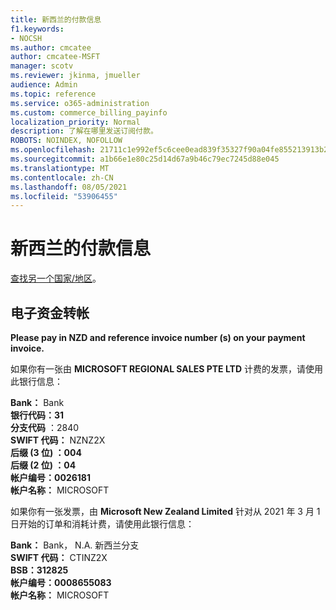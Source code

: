 ```yaml
---
title: 新西兰的付款信息
f1.keywords:
- NOCSH
ms.author: cmcatee
author: cmcatee-MSFT
manager: scotv
ms.reviewer: jkinma, jmueller
audience: Admin
ms.topic: reference
ms.service: o365-administration
ms.custom: commerce_billing_payinfo
localization_priority: Normal
description: 了解在哪里发送订阅付款。
ROBOTS: NOINDEX, NOFOLLOW
ms.openlocfilehash: 21711c1e992ef5c6cee0ead839f35327f90a04fe855213913b29283637cb273c
ms.sourcegitcommit: a1b66e1e80c25d14d67a9b46c79ec7245d88e045
ms.translationtype: MT
ms.contentlocale: zh-CN
ms.lasthandoff: 08/05/2021
ms.locfileid: "53906455"
---
```

# <a name="payment-information-for-new-zealand"></a>新西兰的付款信息

[查找另一个国家/地区](../billing-and-payments/pay-for-your-subscription.md)。

## <a name="electronic-funds-transfer"></a>电子资金转帐

**Please pay in NZD and reference invoice number (s) on your payment invoice.**

如果你有一张由 **MICROSOFT REGIONAL SALES PTE LTD** 计费的发票，请使用此银行信息：

**Bank：** Bank  
**银行代码：31**  
**分支代码** ：2840  
**SWIFT 代码：** NZNZ2X  
**后缀 (3 位) ：004**  
**后缀 (2 位) ：04**  
**帐户编号：0026181**  
**帐户名称：** MICROSOFT

如果你有一张发票，由 **Microsoft New Zealand Limited** 针对从 2021 年 3 月 1 日开始的订单和消耗计费，请使用此银行信息：

**Bank：** Bank， N.A. 新西兰分支  
**SWIFT 代码：** CTINZ2X  
**BSB：312825**  
**帐户编号：0008655083**  
**帐户名称：** MICROSOFT
